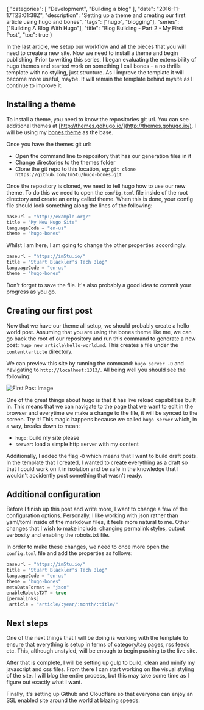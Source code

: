 {
    "categories": [ "Development", "Building a blog" ],
    "date": "2016-11-17T23:01:38Z",
    "description": "Setting up a theme and creating our first article using hugo and bones",
    "tags": ["hugo", "blogging"],
    "series": ["Building A Blog With Hugo"],
    "title": "Blog Building - Part 2 - My First Post",
    "toc": true
}

In [the last article](/article/2016/11/blog-building-part-1-hello-hugo/), we setup our workflow and all the pieces that you will need to create a new site. Now we need to install a theme and begin publishing. Prior to writing this series, I began evaluating the extensibility of hugo themes and started work on something I call bones - a no thrills template with no styling, just structure. As I improve the template it will become more useful, maybe. It will remain the template behind mysite as I continue to improve it.
<!--more-->
## Installing a theme

To install a theme, you need to know the repositories git url. You can see additional themes at [http://themes.gohugo.io/](http://themes.gohugo.io/). I will be using my [bones theme](https://github.com/Im5tu/hugo-bones.git) as the base.

Once you have the themes git url:

- Open the command line to repository that has our generation files in it
- Change directories to the themes folder
- Clone the git repo to this location, eg: `git clone https://github.com/Im5tu/hugo-bones.git`

Once the repository is cloned, we need to tell hugo how to use our new theme. To do this we need to open the `config.toml` file inside of the root directory and create an entry called theme. When this is done, your config file should look something along the lines of the following:

``` c#
baseurl = "http://example.org/"
title = "My New Hugo Site"
languageCode = "en-us"
theme = "hugo-bones"
```

Whilst I am here, I am going to change the other properties accordingly:

``` c#
baseurl = "https://im5tu.io/"
title = "Stuart Blackler's Tech Blog"
languageCode = "en-us"
theme = "hugo-bones"
```

Don't forget to save the file. It's also probably a good idea to commit your progress as you go.

## Creating our first post

Now that we have our theme all setup, we should probably create a hello world post. Assuming that you are using the bones theme like me, we can go back the root of our repository and run this command to generate a new post: `hugo new article\hello-world.md`. This creates a file under the `content\article` directory.

We can preview this site by running the command: `hugo server -D` and navigating to `http://localhost:1313/`. All being well you should see the following:

![First Post Image](/img/blog-building-part-2/first-post.JPG)

One of the great things about hugo is that it has live reload capabilities built in. This means that we can navigate to the page that we want to edit in the browser and everytime we make a change to the file, it will be synced to the screen. Try it! This magic happens because we called `hugo server` which, in a way, breaks down to mean:

- `hugo`: build my site please
- `server`: load a simple http server with my content

Additionally, I added the flag `-D` which means that I want to build draft posts. In the template that I created, I wanted to create everything as a draft so that I could work on it in isolation and be safe in the knowledge that I wouldn't accidently post something that wasn't ready.

## Additional configuration

Before I finish up this post and write more, I want to change a few of the configuration options. Personally, I like working with json rather than yaml/toml inside of the markdown files, it feels more natural to me. Other changes that I wish to make include: changing permalink styles, output verbosity and enabling the robots.txt file.

In order to make these changes, we need to once more open the `config.toml` file and add the properties as follows:

``` c#
baseurl = "https://im5tu.io/"
title = "Stuart Blackler's Tech Blog"
languageCode = "en-us"
theme = "hugo-bones"
metaDataFormat = "json"
enableRobotsTXT = true
[permalinks]
 article = "article/:year/:month/:title/"
```

## Next steps

One of the next things that I will be doing is working with the template to ensure that everything is setup in terms of category/tag pages, rss feeds etc. This, although unstyled, will be enough to begin pushing to the live site.

After that is complete, I will be setting up gulp to build, clean and minify my javascript and css files. From there I can start working on the visual styling of the site. I will blog the entire process, but this may take some time as I figure out exactly what I want.

Finally, it's setting up Github and Cloudflare so that everyone can enjoy an SSL enabled site around the world at blazing speeds.

